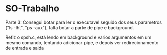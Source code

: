 # SO-Trabalho

Parte 3:
  Consegui botar para ler o executavel seguido dos seus parametros ("ls -lht", "ps -aux"), falta botar a parte de pipe e background.

  Refiz o spsh.c, está lendo em background e varios argumentos em um mesmo comando,
  tentando adicionar pipe, e depois ver redirecionamento de entrada e saida
